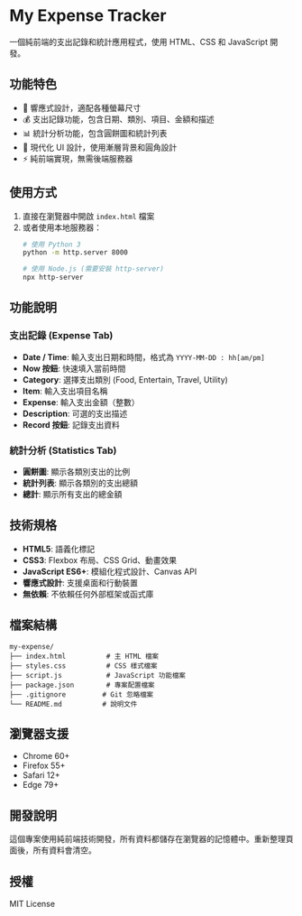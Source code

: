 # My Expense Tracker

一個純前端的支出記錄和統計應用程式，使用 HTML、CSS 和 JavaScript 開發。

## 功能特色

- 📱 響應式設計，適配各種螢幕尺寸
- 💰 支出記錄功能，包含日期、類別、項目、金額和描述
- 📊 統計分析功能，包含圓餅圖和統計列表
- 🎨 現代化 UI 設計，使用漸層背景和圓角設計
- ⚡ 純前端實現，無需後端服務器

## 使用方式

1. 直接在瀏覽器中開啟 `index.html` 檔案
2. 或者使用本地服務器：
   ```bash
   # 使用 Python 3
   python -m http.server 8000
   
   # 使用 Node.js (需要安裝 http-server)
   npx http-server
   ```

## 功能說明

### 支出記錄 (Expense Tab)
- **Date / Time**: 輸入支出日期和時間，格式為 `YYYY-MM-DD : hh[am/pm]`
- **Now 按鈕**: 快速填入當前時間
- **Category**: 選擇支出類別 (Food, Entertain, Travel, Utility)
- **Item**: 輸入支出項目名稱
- **Expense**: 輸入支出金額（整數）
- **Description**: 可選的支出描述
- **Record 按鈕**: 記錄支出資料

### 統計分析 (Statistics Tab)
- **圓餅圖**: 顯示各類別支出的比例
- **統計列表**: 顯示各類別的支出總額
- **總計**: 顯示所有支出的總金額

## 技術規格

- **HTML5**: 語義化標記
- **CSS3**: Flexbox 布局、CSS Grid、動畫效果
- **JavaScript ES6+**: 模組化程式設計、Canvas API
- **響應式設計**: 支援桌面和行動裝置
- **無依賴**: 不依賴任何外部框架或函式庫

## 檔案結構

```
my-expense/
├── index.html          # 主 HTML 檔案
├── styles.css          # CSS 樣式檔案
├── script.js           # JavaScript 功能檔案
├── package.json        # 專案配置檔案
├── .gitignore         # Git 忽略檔案
└── README.md          # 說明文件
```

## 瀏覽器支援

- Chrome 60+
- Firefox 55+
- Safari 12+
- Edge 79+

## 開發說明

這個專案使用純前端技術開發，所有資料都儲存在瀏覽器的記憶體中。重新整理頁面後，所有資料會清空。

## 授權

MIT License
